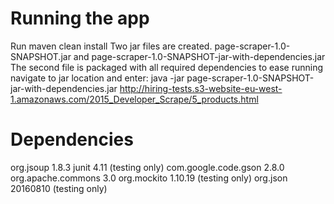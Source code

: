 Running the app
===============
Run maven clean install
Two jar files are created. page-scraper-1.0-SNAPSHOT.jar and page-scraper-1.0-SNAPSHOT-jar-with-dependencies.jar
The second file is packaged with all required dependencies to ease running 
navigate to jar location and enter:
java -jar page-scraper-1.0-SNAPSHOT-jar-with-dependencies.jar http://hiring-tests.s3-website-eu-west-1.amazonaws.com/2015_Developer_Scrape/5_products.html

Dependencies
============
org.jsoup 1.8.3
junit 4.11 (testing only)
com.google.code.gson 2.8.0
org.apache.commons 3.0
org.mockito 1.10.19 (testing only)
org.json 20160810 (testing only)